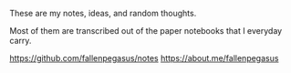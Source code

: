 These are my notes, ideas, and random thoughts.

Most of them are transcribed out of the paper notebooks that I everyday carry.

https://github.com/fallenpegasus/notes
https://about.me/fallenpegasus
